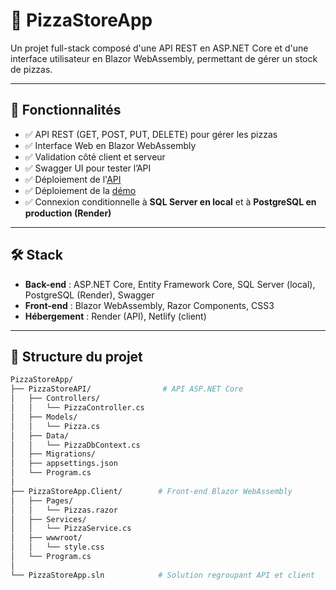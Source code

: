 ﻿# 🍕 PizzaStoreApp

Un projet full-stack composé d'une API REST en ASP.NET Core et d'une interface utilisateur en Blazor WebAssembly, permettant de gérer un stock de pizzas.

---

## 🚀 Fonctionnalités

- ✅ API REST (GET, POST, PUT, DELETE) pour gérer les pizzas
- ✅ Interface Web en Blazor WebAssembly
- ✅ Validation côté client et serveur
- ✅ Swagger UI pour tester l’API
- ✅ Déploiement de l'[API](https://pizzastoreapi.onrender.com/api/pizza)
- ✅ Déploiement de la [démo](https://pizzastoreapp.netlify.app/) 
- ✅ Connexion conditionnelle à **SQL Server en local** et à **PostgreSQL en production (Render)**

---

## 🛠️ Stack

- **Back-end** : ASP.NET Core, Entity Framework Core, SQL Server (local), PostgreSQL (Render), Swagger
- **Front-end** : Blazor WebAssembly, Razor Components, CSS3
- **Hébergement** : Render (API), Netlify (client)

---

## 📁 Structure du projet

```bash
PizzaStoreApp/
├── PizzaStoreAPI/                # API ASP.NET Core
│   ├── Controllers/
│   │   └── PizzaController.cs
│   ├── Models/
│   │   └── Pizza.cs
│   ├── Data/
│   │   └── PizzaDbContext.cs
│   ├── Migrations/
│   ├── appsettings.json
│   └── Program.cs
│
├── PizzaStoreApp.Client/        # Front-end Blazor WebAssembly
│   ├── Pages/
│   │   └── Pizzas.razor
│   ├── Services/
│   │   └── PizzaService.cs
│   ├── wwwroot/
│   │   └── style.css
│   └── Program.cs
│
└── PizzaStoreApp.sln            # Solution regroupant API et client
